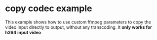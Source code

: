# copy codec example

This example shows how to use custom ffmpeg parameters to copy the video input directly to output, without any transcoding. It **only works for h264 input video**